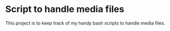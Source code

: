 # Script to handle media files
This project is to keep track of my handy bash scripts to handle media files.
